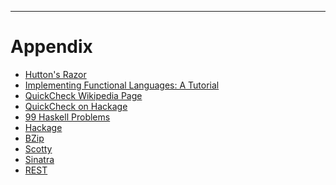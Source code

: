 
----

Appendix
========

* [Hutton's Razor](http://stackoverflow.com/questions/17870864/where-is-huttons-razor-first-defined)
* [Implementing Functional Languages: A Tutorial](http://research.microsoft.com/en-us/um/people/simonpj/papers/pj-lester-book/)
* [QuickCheck Wikipedia Page](http://en.wikipedia.org/wiki/QuickCheck)
* [QuickCheck on Hackage](http://hackage.haskell.org/package/QuickCheck)
* [99 Haskell Problems](http://www.haskell.org/haskellwiki/99_questions)
* [Hackage](http://hackage.haskell.org/packages/hackage.html)
* [BZip](http://en.wikipedia.org/wiki/Bzip2)
* [Scotty](http://hackage.haskell.org/package/scotty)
* [Sinatra](http://www.sinatrarb.com/)
* [REST](http://en.wikipedia.org/wiki/Representational_state_transfer)
